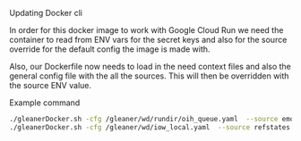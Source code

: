 Updating Docker cli

In order for this docker image to work with Google Cloud Run we need
the container to read from ENV vars for the secret keys and also for
the source override for the default config the image is made with.

Also, our Dockerfile now needs to load in the need context files
and also the general config file with the all the sources.  This will
then be overridden with the source ENV value.

Example command

```bash
./gleanerDocker.sh -cfg /gleaner/wd/rundir/oih_queue.yaml  --source emodnet
./gleanerDocker.sh -cfg /gleaner/wd/iow_local.yaml  --source refstates -rude
```

